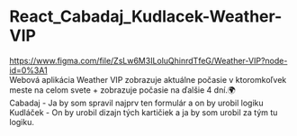 # React_Cabadaj_Kudlacek-Weather-VIP
https://www.figma.com/file/ZsLw6M3ILoluQhinrdTfeG/Weather-VIP?node-id=0%3A1 <br>
Webová aplikácia Weather VIP zobrazuje aktuálne počasie v ktoromkoľvek meste na celom svete + zobrazuje počasie na ďalšie 4 dní.🌍 <br>
Cabadaj - Ja by som spravil najprv ten formulár a on by urobil logiku  <br> 
Kudláček - On by urobil dizajn tých kartičiek a ja by som urobil za tým tu logiku.

